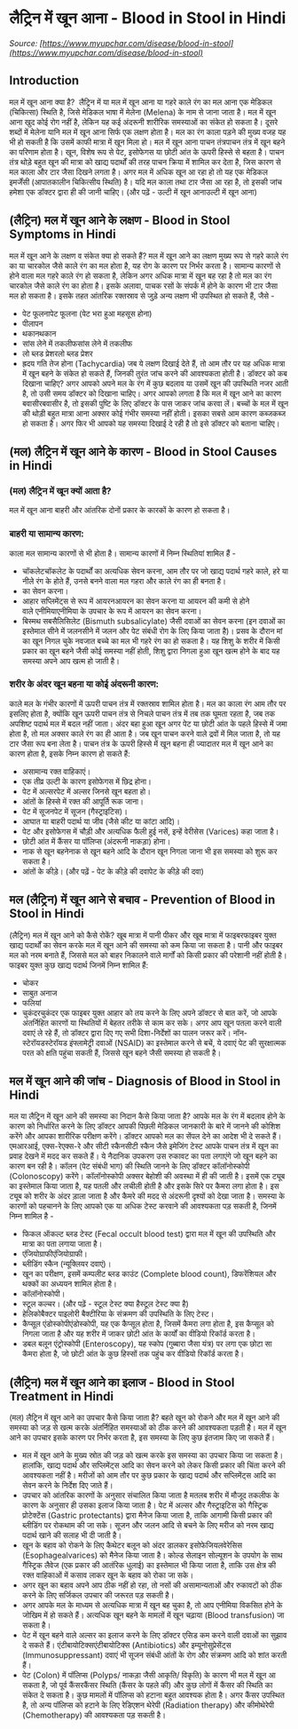 # लैट्रिन में खून आना - Blood in Stool in Hindi
_Source: [https://www.myupchar.com/disease/blood-in-stool](https://www.myupchar.com/disease/blood-in-stool)_

## Introduction
मल में खून आना क्या है? 
लैट्रिन में या मल में खून आना या गहरे काले रंग का मल आना एक मेडिकल (चिकित्सा) स्थिति है, जिसे मेडिकल भाषा में मेलेना (Melena) के नाम से जाना जाता है। मल में खून आना खुद कोई रोग नहीं है, लेकिन यह कई अंदरूनी शारीरिक समस्याओं का संकेत हो सकता है। दूसरे शब्दों में मेलेना यानि मल में खून आना सिर्फ एक लक्षण होता है। मल का रंग काला पड़ने की मुख्य वजह यह भी हो सकती है कि उसमें काफी मात्रा में खून मिला हो।
मल में खून आना पाचन तंत्रपाचन तंत्र में खून बहने का परिणाम होता है। खून, विशेष रूप से पेट, इसोफेगस या छोटी आंत के ऊपरी हिस्से से बहता है। पाचन तंत्र थोड़े बहुत खून की मात्रा को खाद्य पदार्थों की तरह पाचन क्रिया में शामिल कर देता है, जिस कारण से मल काला और टार जैसा दिखने लगता है।
अगर मल में अधिक खून आ रहा हो तो यह एक मेडिकल इमर्जेंसी (आपातकालीन चिकित्सीय स्थिति) है। यदि मल काला तथा टार जैसा आ रहा है, तो इसकी जांच हमेशा एक डॉक्टर द्वारा ही की जानी चाहिए।
(और पढ़ें - उल्टी में खून आना​उल्टी में खून आना​)

## (लैट्रिन) मल में खून आने के लक्षण - Blood in Stool Symptoms in Hindi
मल में खून आने के लक्षण व संकेत क्या हो सकते हैं?
मल में खून आने का लक्षण मुख्य रूप से गहरे काले रंग का या चारकोल जैसे काले रंग का मल होता है, यह रोग के कारण पर निर्भर करता है। सामान्य कारणों से होने वाला मल गहरे काले रंग हो सकता है, लेकिन अगर अधिक मात्रा में खून बह रहा है तो मल का रंग चारकोल जैसे काले रंग का होता है। इसके अलावा, पाचक रसों के संपर्क में होने के कारण भी टार जैसा मल हो सकता है।
इसके तहत आंतरिक रक्तस्राव से जुड़े अन्य लक्षण भी उपस्थित हो सकते हैं, जैसे -
- पेट फूलनापेट फूलना (पेट भरा हुआ महसूस होना)
- पीलापन
- थकानथकान
- सांस लेने में तकलीफसांस लेने में तकलीफ
- लो ब्लड प्रेशरलो ब्लड प्रेशर
- ह्रदय गति तेज होना (Tachycardia)
जब ये लक्षण दिखाई देते हैं, तो आम तौर पर यह अधिक मात्रा में खून बहने के संकेत हो सकते हैं, जिनकी तुरंत जांच करने की आवश्यकता होती है।
डॉक्टर को कब दिखाना चाहिए?
अगर आपको अपने मल के रंग में कुछ बदलाव या उसमें खून की उपस्थिति नजर आती है, तो उसी समय डॉक्टर को दिखाना चाहिए। अगर आपको लगता है कि मल में खून आने का कारण बवासीरबवासीर है, तो इसकी पुष्टि के लिए डॉक्टर के पास जाकर जांच करवा लें।
बच्चों के मल में खून की थोड़ी बहुत मात्रा आना अक्सर कोई गंभीर समस्या नहीं होती। इसका सबसे आम कारण कब्जकब्ज हो सकता है। अगर फिर भी आपको यह समस्या दिखाई दे रही है तो इसे डॉक्टर को बताना चाहिए।

## (मल) लैट्रिन में खून आने के कारण - Blood in Stool Causes in Hindi
### (मल) लैट्रिन में खून​ क्यों आता है?
मल में खून आना बाहरी और आंतरिक दोनों प्रकार के कारकों के कारण हो सकता है।
### बाहरी या सामान्य कारण:
काला मल सामान्य कारणों से भी होता है। सामान्य कारणों में निम्न स्थितियां शामिल हैं -
- चॉकलेटचॉकलेट के पदार्थों का अत्यधिक सेवन करना, आम तौर पर जो खाद्य पदार्थ गहरे काले, हरे या नीले रंग के होते हैं, उनसे बनने वाला मल गहरा और काले रंग का ही बनता है।
- का सेवन करना।
- आहार सप्लिमेंट्स से रूप में आयरनआयरन का सेवन करना या आयरन की कमी से होने वाले एनीमियाएनीमिया के उपचार के रूप में आयरन का सेवन करना।
- बिस्मथ सबसैलिसिलेट (Bismuth subsalicylate) जैसी दवाओं का सेवन करना (इन दवाओं का इस्तेमाल सीने में जलनसीने में जलन और पेट संबंधी रोग के लिए किया जाता है)।
प्रसव के दौरान मां का खून निगल चुके नवजात बच्चे का मल भी गहरे रंग का हो सकता है। यह शिशु के शरीर में किसी प्रकार का खून बहने जैसी कोई समस्या नहीं होती, शिशु द्वारा निगला हुआ खून खत्म होने के बाद यह समस्या अपने आप खत्म हो जाती है।
### शरीर के अंदर खून बहना या कोई अंदरूनी कारण:
काले मल के गंभीर कारणों में ऊपरी पाचन तंत्र में रक्तस्राव शामिल होता है। मल का काला रंग आम तौर पर इसलिए होता है, क्योंकि खून ऊपरी पाचन तंत्र से निचले पाचन तंत्र में तब तक घूमता रहता है, जब तक अपशिष्ट पदार्थ मल में बदल नहीं जाता।
अंदर बहा हुआ खून अगर पेट या छोटी आंत के पहले हिस्से में जमा होता है, तो मल अक्सर काले रंग का ही आता है। जब खून पाचन करने वाले द्रवों में मिल जाता है, तो यह टार जैसा रूप बना लेता है।
पाचन तंत्र के ऊपरी हिस्से में खून बहना ही ज्यादातर मल में खून आने का कारण होता है, इसके निम्न कारण हो सकते हैं:
- असामान्य रक्त वाहिकाएं।
- एक तीव्र उल्टी के कारण इसोफेगस में छिद्र होना।
- पेट में अल्सरपेट में अल्सर जिनसे खून बहता हो।
- आंतों के हिस्से में रक्त की आपूर्ति रूक जाना।
- पेट में सूजनपेट में सूजन (गैस्ट्राइटिस)।
- आघात या बाहरी पदार्थ या जीव (जैसे कीट या कांटा आदि)।
- पेट और इसोफेगस में चौड़ी और अत्यधिक फैली हुई नसें, इन्हें वेरीसेस (Varices) कहा जाता है।
- छोटी आंत में कैंसर या पॉलिप्स (अंदरूनी नाकड़ा) होना।
- नाक से खून बहनेनाक से खून बहने आदि के दौरान खून निगला जाना भी इस समस्या को शुरू कर सकता है।
- आंतों के कीड़े। (और पढ़ें - पेट के कीड़े की दवापेट के कीड़े की दवा)

## मल (लैट्रिन) में खून आने से बचाव - Prevention of Blood in Stool in Hindi
(लैट्रिन) मल में खून आने को कैसे रोकें?
खूब मात्रा में पानी पीकर और खूब मात्रा में फाइबरफाइबर युक्त खाद्य पदार्थों का सेवन करके मल में खून आने की समस्या को कम किया जा सकता है। पानी और फाइबर मल को नरम बनाते हैं, जिससे मल को बाहर निकालने वाले मार्गों को किसी प्रकार की परेशानी नहीं होती है। फाइबर युक्त कुछ खाद्य पदार्थ जिनमें निम्न शामिल हैं:
- चोकर
- साबुत अनाज
- फलियां
- चुकंदरचुकंदर
एक फाइबर युक्त आहार को तय करने के लिए अपने डॉक्टर से बात करें, जो आपके अंतर्निहित कारणों या स्थितियों में बेहतर तरीके से काम कर सके। अगर आप खून पतला करने वाली दवाएं ले रहे हैं, तो डॉक्टर द्वारा दिए गए सभी दिशा-निर्देशों का पालन जरूर करें। नॉन-स्टेरॉयडस्टेरॉयड इंफ्लामेट्री दवाओं (NSAID) का इस्तेमाल करने से बचें, ये दवाएं पेट की सुरक्षात्मक परत को क्षति पहुंचा सकती हैं, जिससे खून बहने जैसी समस्या हो सकती है।

## मल में खून आने की जांच - Diagnosis of Blood in Stool in Hindi
मल या लैट्रिन में खून आने की समस्या का निदान कैसे किया जाता है?
आपके मल के रंग में बदलाव होने के कारण को निर्धारित करने के लिए डॉक्टर आपकी पिछली मेडिकल जानकारी के बारे में जानने की कोशिश करेंगे और आपका शारीरिक परीक्षण करेंगे। डॉक्टर आपको मल का सेंपल देने का आदेश भी दे सकते हैं। एमआरआई, एक्स-रेएक्स-रे और सीटी स्कैनसीटी स्कैन जैसे इमेजिंग टेस्ट आपके पाचन तंत्र में खून का प्रवाह देखने में मदद कर सकते हैं। ये नैदानिक उपकरण उस रुकावट का पता लगाएंगे जो खून बहने का कारण बन रही है।
कॉलन (पेट संबंधी भाग) की स्थिति जानने के लिए डॉक्टर कॉलॉनोस्कोपी (Colonoscopy) करेंगे। कॉलॉनोस्कोपी अक्सर बेहोशी की अवस्था में ही की जाती है। इसमें एक ट्यूब का इस्तेमाल किया जाता है, यह पतली और लचीली होती है और इसके सिरे पर कैमरा लगा होता है। इस ट्यूब को शरीर के अंदर ड़ाला जाता है और कैमरे की मदद से अंदरूनी दृश्यों को देखा जाता है।
समस्या के कारणों को पहचानने के लिए आपको एक या अधिक टेस्ट करवाने की आवश्यकता पड़ सकती है, जिनमें निम्न शामिल है -
- फिकल ऑकल्ट ब्लड टेस्ट (Fecal occult blood test) द्वारा मल में खून की उपस्थिति और मात्रा का पता लगाया जाता है।
- एंजियोग्राफीएंजियोग्राफी।
- ब्लीडिंग स्कैन (न्यूक्लियर दवाएं)।
- खून का परीक्षण, इसमें कम्पलीट ब्लड काउंट (Complete blood count), डिफरेंशियल और थक्कों का अध्ययन शामिल होता है।
- कॉलॉनोस्कोपी।
- स्टूल कल्चर। (और पढ़ें - स्टूल टेस्ट क्या हैस्टूल टेस्ट क्या है)
- हेलिकोबैक्टर पाइलोरी बैक्टीरिया के संक्रमण की उपस्थिति के लिए टेस्ट।
- कैप्सूल एंडोस्कोपीएंडोस्कोपी, यह एक कैप्सूल होता है, जिसमें कैमरा लगा होता है, इस कैप्सूल को निगला जाता है और यह शरीर में जाकर छोटी आंत के कार्यों का वीडियो रिकॉर्ड करता है।
- डबल बलून एंट्रोस्कोपी (Enteroscopy), यह स्कोप (गुब्बारा जैसा यंत्र) पर लगा एक छोटा सा कैमरा होता है, जो छोटी आंत के कुछ हिस्सों तक पहुंच कर वीडियो रिकॉर्ड करता है।

## (लैट्रिन) मल में खून आने का इलाज - Blood in Stool Treatment in Hindi
(मल) लैट्रिन में खून आने का उपचार कैसे किया जाता है?
बहते खून को रोकने और मल में खून आने की समस्या को जड़ से खत्म करके अंतर्निहित समस्याओं को ठीक करने की आवश्यकता पड़ती है। मल में खून आने का उपचार इसके कारण पर निर्भर करता है, इस समस्या के लिए कुछ इंतजाम किए जा सकते हैं।
- मल में खून आने के मुख्य स्रोत की जड़ को खत्म करके इस समस्या का उपचार किया जा सकता है। हालांकि, खाद्य पदार्थ और सप्लिमेंट्स आदि का सेवन करने को लेकर किसी प्रकार की चिंता करने की आवश्यकता नहीं है। मरीजों को आम तौर पर कुछ प्रकार के खाद्य पदार्थ और सप्लिमेंट्स आदि का सेवन करने के निर्देश दिए जाते हैं।
- उपचार को आंतरिक कारणों के अनुसार संचालित किया जाता है मतलब शरीर में मौजूद तकलीफ के कारण के अनुसार ही उसका इलाज किया जाता है। पेट में अल्सर और गैस्ट्राइटिस को गैस्ट्रिक प्रोटेक्टेंस (Gastric protectants) द्वारा मैनेज किया जाता है, ताकि आगामी किसी प्रकार की ब्लीडिंग पर रोकथाम की जा सके। सूजन और जलन आदि से बचने के लिए मरीज को नरम खाद्य पदार्थ खाने की सलाह भी दी जाती है।
- खून के बहाव को रोकने के लिए कैथेटर बलून को अंदर डालकर इसोफेजियलवेरेसिस (Esophagealvarices) को मैनेज किया जाता है। कोल्ड सेलाइन सोल्यूशन के उपयोग के साथ गैस्ट्रिक लैवेज (एक प्रकार की आतंरिक धुलाई) का इस्तेमाल भी किया जाता है, ताकि उस क्षेत्र की रक्त वाहिकाओं में कसाव लाकर खून के बहाव को रोका जा सके।
- अगर खून का बहाव अपने आप ठीक नहीं हो रहा, तो नसों की असामान्यताओं और रुकावटों को ठीक करने के लिए सर्जिकल उपचार की जरूरत पड़ सकती है।
- अगर आपके मल के माध्यम से अत्यधिक मात्रा में खून बह चुका है, तो आप एनीमिया विकसित होने के जोखिम में हो सकते हैं। अत्यधिक खून बहने के मामलों में खून चढ़ाया (Blood transfusion) जा सकता है।
- पेट में खून बहने वाले अल्सर का इलाज करने के लिए डॉक्टर एसिड कम करने वाली दवाओं का सुझाव दे सकते हैं। एंटीबायोटिक्सएंटीबायोटिक्स (Antibiotics) और इम्यूनोसुप्रेसेंट्स (Immunosuppressant) दवाएं भी सूजन संबंधी आंतों के रोग और संक्रमण आदि को शांत करती हैं।
- पेट (Colon) में पॉलिप्स (Polyps/ नाकड़ा जैसी आकृति/ विकृति) के कारण भी मल में खून आ सकता है, जो पूर्व कैंसरकैंसर स्थिति (कैंसर के पहले की) और कुछ लोगों में कैंसर की स्थिति का संकेत दे सकता है। कुछ मामलों में पॉलिप्स को हटाना बहुत आवश्यक होता है। अगर कैंसर उपस्थित है, तो अन्य पॉलिप्स को हटाने के लिए रेडिएशन थेरेपी (Radiation therapy) और कीमोथेरेपी (Chemotherapy) की आवश्यकता पड़ सकती है।

